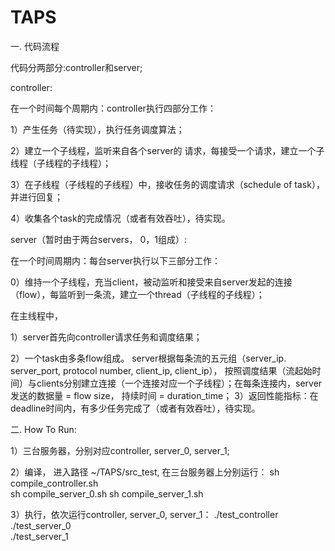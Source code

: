 # TAPS
一. 代码流程

代码分两部分:controller和server;


controller:

在一个时间每个周期内：controller执行四部分工作：

1）产生任务（待实现），执行任务调度算法；

2）建立一个子线程，监听来自各个server的 请求，每接受一个请求，建立一个子线程（子线程的子线程）；

3）在子线程（子线程的子线程）中，接收任务的调度请求（schedule of task），并进行回复；

4）收集各个task的完成情况（或者有效吞吐），待实现。




server（暂时由于两台servers， 0，1组成）:

在一个时间周期内：每台server执行以下三部分工作：

0）维持一个子线程，充当client，被动监听和接受来自server发起的连接（flow），每监听到一条流，建立一个thread（子线程的子线程）；


在主线程中，

1）server首先向controller请求任务和调度结果；

2）一个task由多条flow组成。 server根据每条流的五元组（server_ip. server_port, protocol number, client_ip, client_ip）， 按照调度结果（流起始时间）与clients分别建立连接（一个连接对应一个子线程）；在每条连接内，server发送的数据量 = flow size， 持续时间 = duration_time；
3）返回性能指标：在deadline时间内，有多少任务完成了（或者有效吞吐），待实现。



二. How To Run:

1）三台服务器，分别对应controller, server_0, server_1;

2）编译， 进入路径 ~/TAPS/src_test, 在三台服务器上分别运行：
	sh compile_controller.sh  
	sh compile_server_0.sh
	sh compile_server_1.sh 

3）执行，依次运行controller, server_0, server_1：
	./test_controller 
	./test_server_0  
	./test_server_1 
